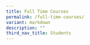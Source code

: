 ```yaml
---
title: Full Time Courses
permalink: /full-time-courses/
variant: markdown
description: ""
third_nav_title: Students
---
```

